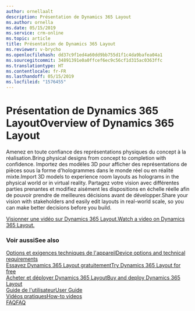 ```yaml
---
author: ornellaalt
description: Présentation de Dynamics 365 Layout
ms.author: ornella
ms.date: 05/15/2019
ms.service: crm-online
ms.topic: article
title: Présentation de Dynamics 365 Layout
ms.reviewer: v-brycho
ms.openlocfilehash: dd37c9f1ed4a60dd9bb755d1f1c4da9bafea04a1
ms.sourcegitcommit: 34891391e0a0ffcef6ec9c56cf1d315ac0363ffc
ms.translationtype: HT
ms.contentlocale: fr-FR
ms.lasthandoff: 05/15/2019
ms.locfileid: "1576455"
---
```

# <a name="overview-of-dynamics-365-layout"></a><span data-ttu-id="e7b6b-103">Présentation de Dynamics 365 Layout</span><span class="sxs-lookup"><span data-stu-id="e7b6b-103">Overview of Dynamics 365 Layout</span></span>

<span data-ttu-id="e7b6b-104">Amenez en toute confiance des représentations physiques du concept à la réalisation.</span><span class="sxs-lookup"><span data-stu-id="e7b6b-104">Bring physical designs from concept to completion with confidence.</span></span> <span data-ttu-id="e7b6b-105">Importez des modèles 3D pour afficher des représentations de pièces sous la forme d'hologrammes dans le monde réel ou en réalité mixte.</span><span class="sxs-lookup"><span data-stu-id="e7b6b-105">Import 3D models to experience room layouts as holograms in the physical world or in virtual reality.</span></span> <span data-ttu-id="e7b6b-106">Partagez votre vision avec différentes parties prenantes et modifiez aisément les dispositions en échelle réelle afin de pouvoir prendre de meilleures décisions avant de développer.</span><span class="sxs-lookup"><span data-stu-id="e7b6b-106">Share your vision with stakeholders and easily edit layouts in real-world scale, so you can make better decisions before you build.</span></span>

[<span data-ttu-id="e7b6b-107">Visionner une vidéo sur Dynamics 365 Layout.</span><span class="sxs-lookup"><span data-stu-id="e7b6b-107">Watch a video on Dynamics 365 Layout.</span></span>](https://dynamics.microsoft.com/en-us/mixed-reality/layout/)

### <a name="see-also"></a><span data-ttu-id="e7b6b-108">Voir aussi</span><span class="sxs-lookup"><span data-stu-id="e7b6b-108">See also</span></span>
[<span data-ttu-id="e7b6b-109">Options et exigences techniques de l'appareil</span><span class="sxs-lookup"><span data-stu-id="e7b6b-109">Device options and technical requirements</span></span>](requirements.md)<br/>
[<span data-ttu-id="e7b6b-110">Essayez Dynamics 365 Layout gratuitement</span><span class="sxs-lookup"><span data-stu-id="e7b6b-110">Try Dynamics 365 Layout for free</span></span>](try-layout-free.md)<br/>
[<span data-ttu-id="e7b6b-111">Acheter et déployer Dynamics 365 Layout</span><span class="sxs-lookup"><span data-stu-id="e7b6b-111">Buy and deploy Dynamics 365 Layout</span></span>](buy-and-deploy-layout.md)<br>
[<span data-ttu-id="e7b6b-112">Guide de l'utilisateur</span><span class="sxs-lookup"><span data-stu-id="e7b6b-112">User Guide</span></span>](user-guide.md)<br/>
[<span data-ttu-id="e7b6b-113">Vidéos pratiques</span><span class="sxs-lookup"><span data-stu-id="e7b6b-113">How-to videos</span></span>](https://go.microsoft.com/fwlink/p/?linkid=2021489)<br/>
[<span data-ttu-id="e7b6b-114">FAQ</span><span class="sxs-lookup"><span data-stu-id="e7b6b-114">FAQ</span></span>](faq.md)<br/>
